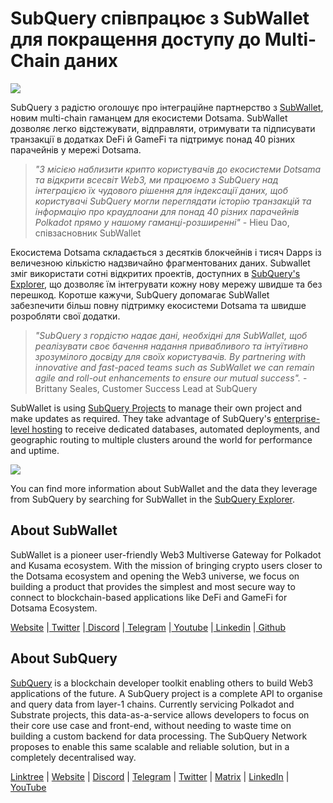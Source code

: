 # SubQuery співпрацює з SubWallet для покращення доступу до Multi-Chain даних

![](https://miro.medium.com/max/1400/0*WrTfOuh_9W9uOs_s)

SubQuery з радістю оголошує про інтеграційне партнерство з [SubWallet](https://subwallet.app/), новим multi-chain гаманцем для екосистеми Dotsama. SubWallet дозволяє легко відстежувати, відправляти, отримувати та підписувати транзакції в додатках DeFi й GameFi та підтримує понад 40 різних парачейнів у мережі Dotsama.

> _"З місією наблизити крипто користувачів до екосистеми Dotsama та відкрити всесвіт Web3, ми працюємо з SubQuery над інтеграцією їх чудового рішення для індексації даних, щоб користувачі SubQuery могли переглядати історію транзакцій та інформацію про краудлоани для понад 40 різних парачейнів Polkadot прямо у нашому гаманці-розширенні"_ - Hieu Dao, співзасновник SubWallet

Екосистема Dotsama складається з десятків блокчейнів і тисяч Dapps із величезною кількістю надзвичайно фрагментованих даних. Subwallet зміг використати сотні відкритих проектів, доступних в [SubQuery's Explorer](https://explorer.subquery.network/), що дозволяє їм інтегрувати кожну нову мережу швидше та без перешкод. Коротше кажучи, SubQuery допомагає SubWallet забезпечити більш повну підтримку екосистеми Dotsama та швидше розробляти свої додатки.

> _"SubQuery з гордістю надає дані, необхідні для SubWallet, щоб реалізувати своє бачення надання привабливого та інтуїтивно зрозумілого досвіду для своїх користувачів. By partnering with innovative and fast-paced teams such as SubWallet we can remain agile and roll-out enhancements to ensure our mutual success"._ - Brittany Seales, Customer Success Lead at SubQuery

SubWallet is using [SubQuery Projects](https://project.subquery.network/) to manage their own project and make updates as required. They take advantage of SubQuery's [enterprise-level hosting](../blogs/20211228-enterprise-hosted.md) to receive dedicated databases, automated deployments, and geographic routing to multiple clusters around the world for performance and uptime.

![](https://miro.medium.com/max/1400/0*2veb8l0E6zpyhhNB)

You can find more information about SubWallet and the data they leverage from SubQuery by searching for SubWallet in the [SubQuery Explorer](https://explorer.subquery.network/).

## About SubWallet

SubWallet is a pioneer user-friendly Web3 Multiverse Gateway for Polkadot and Kusama ecosystem. With the mission of bringing crypto users closer to the Dotsama ecosystem and opening the Web3 universe, we focus on building a product that provides the simplest and most secure way to connect to blockchain-based applications like DeFi and GameFi for Dotsama Ecosystem.

[Website](https://subwallet.app/) |[ Twitter](https://twitter.com/subwalletapp) |[ Discord](https://discord.gg/eDdVzF8ynJ) |[ Telegram](https://t.me/subwallet) |[ Youtube](https://www.youtube.com/channel/UC5XYLzQ1G077kUb7guZEMdA) |[ Linkedin](https://www.linkedin.com/company/subwallet/) |[ Github](https://github.com/Koniverse)

## About SubQuery

[SubQuery](https://subquery.network) is a blockchain developer toolkit enabling others to build Web3 applications of the future. A SubQuery project is a complete API to organise and query data from layer-1 chains. Currently servicing Polkadot and Substrate projects, this data-as-a-service allows developers to focus on their core use case and front-end, without needing to waste time on building a custom backend for data processing. The SubQuery Network proposes to enable this same scalable and reliable solution, but in a completely decentralised way.

​​[Linktree](https://linktr.ee/subquerynetwork) | [Website](https://subquery.network/) | [Discord](https://discord.com/invite/78zg8aBSMG) | [Telegram](https://t.me/subquerynetwork) | [Twitter](https://twitter.com/subquerynetwork) | [Matrix](https://matrix.to/#/#subquery:matrix.org) | [LinkedIn](https://www.linkedin.com/company/subquery) | [YouTube](https://www.youtube.com/channel/UCi1a6NUUjegcLHDFLr7CqLw)
